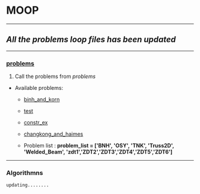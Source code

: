 # MOOP

----

## *All the problems loop files has been updated*

----
### [problems](https://en.wikipedia.org/wiki/Test_functions_for_optimization)
  1. Call the problems from *problems*
  
   - Available problems:
      - [binh_and_korn](https://en.wikipedia.org/wiki/File:Binh_and_Korn_function.pdf)
      - [test](https://en.wikipedia.org/wiki/File:Test_function_4_-_Binh.pdf)
      - [constr_ex](https://en.wikipedia.org/wiki/File:Constr-Ex_problem.pdf)
      - [changkong_and_haimes](https://en.wikipedia.org/wiki/File:Chakong_and_Haimes_function.pdf)
  
      - Problem list : **problem_list = ['BNH', 'OSY', 'TNK', 'Truss2D', 'Welded_Beam', 'zdt1','ZDT2','ZDT3','ZDT4','ZDT5','ZDT6']**

----
### Algorithmns



```
updating........
```
